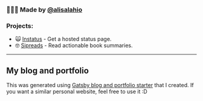 ### 🙋🏻‍♂️ Made by [@alisalahio](https://twitter.com/alisalahio)  

### Projects:
- 🙀 [Instatus](https://instatus.com) - Get a hosted status page.
- 🤓 [Sipreads](https://sipreads.com) - Read actionable book summaries.
--- 

## My blog and portfolio

This was generated using [Gatsby blog and portfolio starter](https://github.com/alisalahio/gatsby-starter-blog-and-portfolio) that I created. If you want a similar personal website, feel free to use it :D
